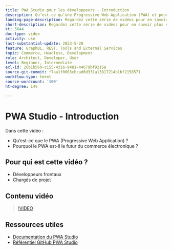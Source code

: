 ```yaml
---
title: PWA Studio pour les développeurs - Introduction
description: Qu’est-ce qu’une Progressive Web Application (PWA) et pourquoi PWA Studio est-il l’avenir ?
landing-page-description: Regardez cette série de vidéos pour en savoir plus sur les Progressives Web Application (PWA) et sur les raisons pour lesquelles le PWA Studio est le futur des sites  [!DNL Commerce] .
short-description: Regardez cette série de vidéos pour en savoir plus sur les Progressives Web Application (PWA) et sur les raisons pour lesquelles le PWA Studio est le futur des sites  [!DNL Commerce] .
kt: 5644
doc-type: video
activity: use
last-substantial-update: 2023-5-28
feature: GraphQL, REST, Tools and External Services
topic: Commerce, Headless, Development
role: Architect, Developer, User
level: Beginner, Intermediate
exl-id: 26b1b560-c155-4316-9481-44679bf9216a
source-git-commit: f7aa1f0063cbcad6d331a13817214b1bf2158571
workflow-type: tm+mt
source-wordcount: '100'
ht-degree: 14%

---
```


# PWA Studio - Introduction

Dans cette vidéo :

- Qu’est-ce que le PWA (Progressive Web Application) ?
- Pourquoi le PWA est-il le futur du commerce électronique ?

## Pour qui est cette vidéo ?

- Développeurs frontaux
- Chargés de projet

## Contenu vidéo

>[!VIDEO](https://video.tv.adobe.com/v/35715?quality=12&learn=on)

## Ressources utiles

- [Documentation du PWA Studio](https://developer.adobe.com/commerce/pwa-studio/)
- [Référentiel GitHub PWA Studio](https://github.com/magento/pwa-studio)
